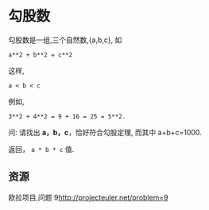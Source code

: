 # 勾股数

勾股数是一组,三个自然数,{a,b,c}, 如

```text
a**2 + b**2 = c**2
```

这样,

```text
a < b < c
```

例如,

```text
3**2 + 4**2 = 9 + 16 = 25 = 5**2.
```

问: 请找出 **a，b，c**，恰好符合勾股定理, 而其中 a+b+c=1000.

返回， `a * b * c` 值.

[help-page]: https://exercism.io/tracks/rust/learning
[modules]: https://doc.rust-lang.org/book/ch07-00-modules.html
[cargo]: https://doc.rust-lang.org/book/ch14-00-more-about-cargo.html
[rust-tests]: https://doc.rust-lang.org/book/ch11-02-running-tests.html

## 资源

欧拉项目,问题 9<http://projecteuler.net/problem=9>
